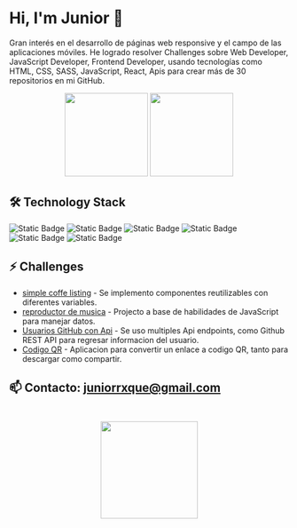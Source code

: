 # Hi, I'm Junior 👋
Gran interés en el desarrollo de páginas web responsive y el campo de las aplicaciones móviles. He logrado resolver Challenges sobre Web Developer, JavaScript Developer, Frontend Developer, usando tecnologías como HTML, CSS, SASS, JavaScript, React, Apis para crear más de 30 repositorios en mi GitHub.

<p align='center'>
   <a href="https://github-readme-stats.vercel.app/api?username=RoqueZ12&show_icons=true&count_private=true"><img
           height=150
           src="https://github-readme-stats.vercel.app/api?username=RoqueZ12&show_icons=true&count_private=true"/></a>
   <a href="https://github.com/RoqueZ12/github-readme-stats"><img height=150
                                                                  src="https://github-readme-stats.vercel.app/api/top-langs/?username=RoqueZ12&layout=compact"/></a>
</p>


## 🛠 Technology Stack
   <img alt="Static Badge" src="https://img.shields.io/badge/JavaScript-yellow?style=for-the-badge&logo=javascript&logoColor=black">
   <img alt="Static Badge" src="https://img.shields.io/badge/HTML-red?style=for-the-badge&logo=html5&logoColor=black">
   <img alt="Static Badge" src="https://img.shields.io/badge/CSS-blue?style=for-the-badge&logo=css3&logoColor=black">
   <img alt="Static Badge" src="https://img.shields.io/badge/GitHub-green?style=for-the-badge&logo=github&logoColor=black">
   <img alt="Static Badge" src="https://img.shields.io/badge/React-lightblue?style=for-the-badge&logo=react&logoColor=black">
   <img alt="Static Badge" src="https://img.shields.io/badge/Visual%20Studio-violet?style=for-the-badge&logo=visualstudiocode&logoColor=black">

## ⚡ Challenges 

*   [simple coffe listing](https://github.com/RoqueZ12/CHALLENGE_REACT_1) - Se implemento componentes reutilizables con diferentes variables.
*   [reproductor de musica](https://roquez12.github.io/CHALLENGE_JS_2/) - Projecto a base de habilidades de JavaScript para manejar datos.
*   [Usuarios GitHub con Api](https://roquez12.github.io/CHALLENGE_REACT_2/) - Se uso multiples Api endpoints, como Github REST API para regresar informacion del usuario.
*   [Codigo QR](https://roquez12.github.io/CHALLENGE_JS_4/) - Aplicacion para convertir un enlace a codigo QR, tanto para descargar como compartir.
  
## 📫 Contacto:  juniorrxque@gmail.com <br>

<div align="center" style="margin: 40px 0">
   <a href="https://github.com/RoqueZ12/github-profile-views-counter">
       <img width="175px" src="https://komarev.com/ghpvc/?username=RoqueZ12&color=DE002D">
   </a>
</div>


